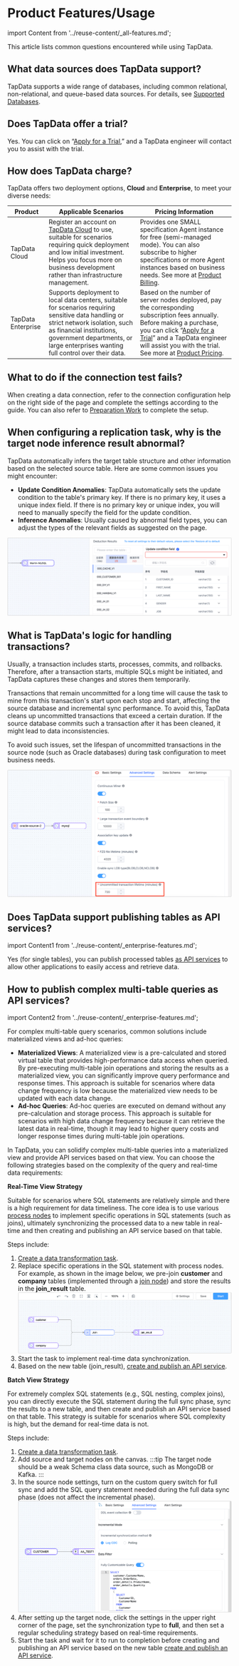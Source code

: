 # Product Features/Usage

import Content from '../reuse-content/_all-features.md';

<Content />

This article lists common questions encountered while using TapData.

## What data sources does TapData support?

TapData supports a wide range of databases, including common relational, non-relational, and queue-based data sources. For details, see [Supported Databases](../connectors/supported-data-sources.md).

## Does TapData offer a trial?

Yes. You can click on “[Apply for a Trial](https://tapdata.net/tapdata-on-prem/demo.html),” and a TapData engineer will contact you to assist with the trial.

## How does TapData charge?

TapData offers two deployment options, **Cloud** and **Enterprise**, to meet your diverse needs:

| Product            | Applicable Scenarios                                         | Pricing Information                                          |
| ------------------ | ------------------------------------------------------------ | ------------------------------------------------------------ |
| TapData Cloud      | Register an account on [TapData Cloud](https://cloud.tapdata.net/console/v3/) to use, suitable for scenarios requiring quick deployment and low initial investment. Helps you focus more on business development rather than infrastructure management. | Provides one SMALL specification Agent instance for free (semi-managed mode). You can also subscribe to higher specifications or more Agent instances based on business needs. See more at [Product Billing](../billing/billing-overview.md). |
| TapData Enterprise | Supports deployment to local data centers, suitable for scenarios requiring sensitive data handling or strict network isolation, such as financial institutions, government departments, or large enterprises wanting full control over their data. | Based on the number of server nodes deployed, pay the corresponding subscription fees annually. Before making a purchase, you can click “[Apply for a Trial](https://tapdata.net/tapdata-on-prem/demo.html)” and a TapData engineer will assist you with the trial. See more at [Product Pricing](https://tapdata.net/pricing.html). |

## What to do if the connection test fails?

When creating a data connection, refer to the connection configuration help on the right side of the page and complete the settings according to the guide. You can also refer to [Preparation Work](../connectors) to complete the setup.

## When configuring a replication task, why is the target node inference result abnormal?

TapData automatically infers the target table structure and other information based on the selected source table. Here are some common issues you might encounter:

* **Update Condition Anomalies**: TapData automatically sets the update condition to the table's primary key. If there is no primary key, it uses a unique index field. If there is no primary key or unique index, you will need to manually specify the field for the update condition.
* **Inference Anomalies**: Usually caused by abnormal field types, you can adjust the types of the relevant fields as suggested on the page.

![Inference Result Anomalies](../images/faq_deduction_error.png)

## What is TapData's logic for handling transactions?

Usually, a transaction includes starts, processes, commits, and rollbacks. Therefore, after a transaction starts, multiple SQLs might be initiated, and TapData captures these changes and stores them temporarily.

Transactions that remain uncommitted for a long time will cause the task to mine from this transaction's start upon each stop and start, affecting the source database and incremental sync performance. To avoid this, TapData cleans up uncommitted transactions that exceed a certain duration. If the source database commits such a transaction after it has been cleaned, it might lead to data inconsistencies.

To avoid such issues, set the lifespan of uncommitted transactions in the source node (such as Oracle databases) during task configuration to meet business needs.

![Uncommitted Transaction Lifespan](../images/transaction_timeout.png)

## Does TapData support publishing tables as API services?

import Content1 from '../reuse-content/_enterprise-features.md';

<Content1 />

Yes (for single tables), you can publish processed tables [as API services](../user-guide/data-service/create-api-service.md) to allow other applications to easily access and retrieve data.

## How to publish complex multi-table queries as API services?

import Content2 from '../reuse-content/_enterprise-features.md';

<Content2 />

For complex multi-table query scenarios, common solutions include materialized views and ad-hoc queries:

* **Materialized Views**: A materialized view is a pre-calculated and stored virtual table that provides high-performance data access when queried. By pre-executing multi-table join operations and storing the results as a materialized view, you can significantly improve query performance and response times. This approach is suitable for scenarios where data change frequency is low because the materialized view needs to be updated with each data change.
* **Ad-hoc Queries**: Ad-hoc queries are executed on demand without any pre-calculation and storage process. This approach is suitable for scenarios with high data change frequency because it can retrieve the latest data in real-time, though it may lead to higher query costs and longer response times during multi-table join operations.

In TapData, you can solidify complex multi-table queries into a materialized view and provide API services based on that view. You can choose the following strategies based on the complexity of the query and real-time data requirements:

**Real-Time View Strategy**

Suitable for scenarios where SQL statements are relatively simple and there is a high requirement for data timeliness. The core idea is to use various [process nodes](../user-guide/data-development/process-node.md) to implement specific operations in SQL statements (such as joins), ultimately synchronizing the processed data to a new table in real-time and then creating and publishing an API service based on that table.

Steps include:

1. [Create a data transformation task](../user-guide/data-development/create-task.md).
2. Replace specific operations in the SQL statement with process nodes. For example, as shown in the image below, we pre-join **customer** and **company** tables (implemented through a [join node](../user-guide/data-development/process-node.md#join)) and store the results in the **join_result** table.
   ![Join Table](../images/join_table_for_api.png)
3. Start the task to implement real-time data synchronization.
4. Based on the new table (join_result), [create and publish an API service](../user-guide/data-service/create-api-service.md).

**Batch View Strategy**

For extremely complex SQL statements (e.g., SQL nesting, complex joins), you can directly execute the SQL statement during the full sync phase, sync the results to a new table, and then create and publish an API service based on that table. This strategy is suitable for scenarios where SQL complexity is high, but the demand for real-time data is not.

Steps include:

1. [Create a data transformation task](../user-guide/data-development/create-task.md).
2. Add source and target nodes on the canvas.
   :::tip
   The target node should be a weak Schema class data source, such as MongoDB or Kafka.
   :::
3. In the source node settings, turn on the custom query switch for full sync and add the SQL query statement needed during the full data sync phase (does not affect the incremental phase).
   ![Custom Query](../images/query_table_for_api.png)
4. After setting up the target node, click the settings in the upper right corner of the page, set the synchronization type to **full**, and then set a regular scheduling strategy based on real-time requirements.
5. Start the task and wait for it to run to completion before creating and publishing an API service based on the new table [create and publish an API service](../user-guide/data-service/create-api-service.md).